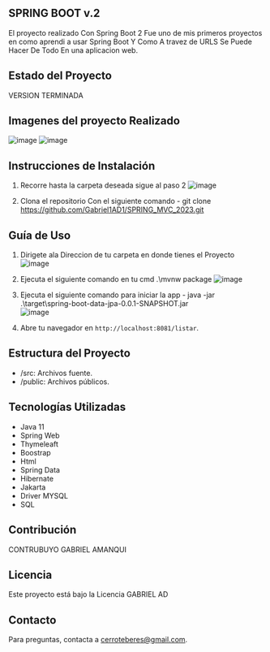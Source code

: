 ## SPRING BOOT v.2
El proyecto realizado Con Spring Boot 2 
Fue uno de mis primeros proyectos en como aprendi a usar Spring Boot
Y Como A travez de URLS Se Puede Hacer De Todo
En una aplicacion web.

## Estado del Proyecto

VERSION TERMINADA

## Imagenes del proyecto Realizado
![image](https://github.com/Gabriel1AD1/SPRING_MVC_2023/assets/119640932/34d96f78-7923-47bd-8e83-9e1821330fa7)
![image](https://github.com/Gabriel1AD1/SPRING_MVC_2023/assets/119640932/67ea5a24-4b08-49e1-b4d7-9dcddbe8e980)


## Instrucciones de Instalación
1. Recorre hasta la carpeta deseada sigue al paso 2
![image](https://github.com/Gabriel1AD1/SPRING_MVC_2023/assets/119640932/dee8ebcf-2423-4843-977a-78d74417f660)

2. Clona el repositorio Con el siguiente comando - git clone https://github.com/Gabriel1AD1/SPRING_MVC_2023.git

## Guía de Uso

1. Dirigete ala Direccion de tu carpeta en donde tienes el Proyecto
![image](https://github.com/Gabriel1AD1/SPRING_MVC_2023/assets/119640932/b9a5db78-462e-4ad9-ac99-f253fb088447)
2. Ejecuta el siguiente comando en tu cmd .\mvnw package
![image](https://github.com/Gabriel1AD1/SPRING_MVC_2023/assets/119640932/7bf5927d-c164-47f0-975d-7efe27e71e68)
3. Ejecuta el siguiente comando para iniciar la app - java -jar .\target\spring-boot-data-jpa-0.0.1-SNAPSHOT.jar  
![image](https://github.com/Gabriel1AD1/SPRING_MVC_2023/assets/119640932/de127dfc-3bed-4fe4-91db-29877b058124)

5. Abre tu navegador en `http://localhost:8081/listar`.

## Estructura del Proyecto

- /src: Archivos fuente.
- /public: Archivos públicos.

## Tecnologías Utilizadas

- Java 11
- Spring Web
- Thymeleaft
- Boostrap
- Html
- Spring Data
- Hibernate
- Jakarta
- Driver MYSQL
- SQL

## Contribución

CONTRUBUYO GABRIEL AMANQUI

## Licencia

Este proyecto está bajo la Licencia GABRIEL AD

## Contacto

Para preguntas, contacta a [cerroteberes@gmail.com](cerroteberes@gmail.com).
